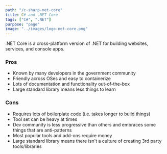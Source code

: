 ```yaml
---
path: "/c-sharp-net-core"
title: C# and .NET Core
tags: ["C#", ".NET"]
purpose: "page"
image: "../images/logo-net-core.png"
---
```


.NET Core is a cross-platform version of .NET for building websites, services, and console apps.

<div class="product">

### Pros

- Known by many developers in the government community
- Friendly across OSes and easy to containerize
- Lots of documentation and functionality out-of-the-box
- Large standard library means less things to learn

### Cons

- Requires lots of boilerplate code (i.e. takes longer to build things)
- Tool set can be heavy at times
- Dev community is less progressive than others and embraces some things that are anti-patterns
- Most popular tools and add-ons require money
- Large standard library means there isn't a culture of creating 3rd party tools/libraries

<div>
